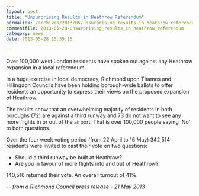 ```yaml
---
layout: post
title: "Unsurprising Results in Heathrow Referendum"
permalink: /archives/2013/05/unsurprising_results_in_heathrow_referendum.html
commentfile: 2013-05-28-unsurprising_results_in_heathrow_referendum
category: news
date: 2013-05-28 15:35:16

---
```


Over 100,000 west London residents have spoken out against any Heathrow expansion in a local referendum.

In a huge exercise in local democracy, Richmond upon Thames and Hillingdon Councils have been holding borough-wide ballots to offer residents an opportunity to express their views on the proposed expansion of Heathrow.

The results show that an overwhelming majority of residents in both boroughs (72) are against a third runway and 73 do not want to see any more flights in or out of the airport. That is over 100,000 people saying 'No' to both questions.

Over the four week voting period (from 22 April to 16 May) 342,514 residents were invited to cast their vote on two questions:

-   Should a third runway be built at Heathrow?
-   Are you in favour of more flights into and out of Heathrow?

140,516 returned their vote. An overall turnout of 41%.

<cite>-- from a Richmond Council press release - [21 May 2013](http://www.richmond.gov.uk/home/council_government_and_democracy/council/civic-offices/departments/communications/press_office/press_releases/may_2013/100000_say_no_to_heathrow_expansion.htm</cite>)
